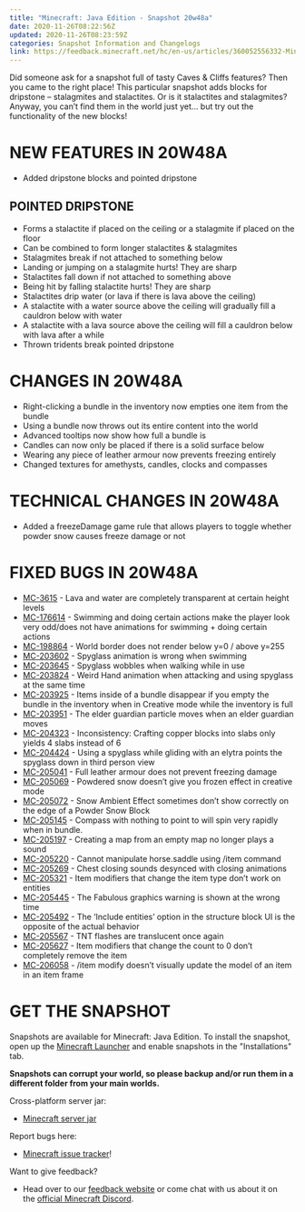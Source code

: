 ```yaml
---
title: "Minecraft: Java Edition - Snapshot 20w48a"
date: 2020-11-26T08:22:56Z
updated: 2020-11-26T08:23:59Z
categories: Snapshot Information and Changelogs
link: https://feedback.minecraft.net/hc/en-us/articles/360052556332-Minecraft-Java-Edition-Snapshot-20w48a
---
```


Did someone ask for a snapshot full of tasty Caves & Cliffs features? Then you came to the right place! This particular snapshot adds blocks for dripstone – stalagmites and stalactites. Or is it stalactites and stalagmites? Anyway, you can’t find them in the world just yet… but try out the functionality of the new blocks!

# NEW FEATURES IN 20W48A

- Added dripstone blocks and pointed dripstone

## POINTED DRIPSTONE

- Forms a stalactite if placed on the ceiling or a stalagmite if placed on the floor
- Can be combined to form longer stalactites & stalagmites
- Stalagmites break if not attached to something below
- Landing or jumping on a stalagmite hurts! They are sharp
- Stalactites fall down if not attached to something above
- Being hit by falling stalactite hurts! They are sharp
- Stalactites drip water (or lava if there is lava above the ceiling)
- A stalactite with a water source above the ceiling will gradually fill a cauldron below with water
- A stalactite with a lava source above the ceiling will fill a cauldron below with lava after a while
- Thrown tridents break pointed dripstone

# CHANGES IN 20W48A

- Right-clicking a bundle in the inventory now empties one item from the bundle
- Using a bundle now throws out its entire content into the world
- Advanced tooltips now show how full a bundle is
- Candles can now only be placed if there is a solid surface below
- Wearing any piece of leather armour now prevents freezing entirely
- Changed textures for amethysts, candles, clocks and compasses

# TECHNICAL CHANGES IN 20W48A

- Added a freezeDamage game rule that allows players to toggle whether powder snow causes freeze damage or not

# FIXED BUGS IN 20W48A

- [MC-3615](https://bugs.mojang.com/browse/MC-3615) - Lava and water are completely transparent at certain height levels
- [MC-176614](https://bugs.mojang.com/browse/MC-176614) - Swimming and doing certain actions make the player look very odd/does not have animations for swimming + doing certain actions
- [MC-198864](https://bugs.mojang.com/browse/MC-198864) - World border does not render below y=0 / above y=255
- [MC-203602](https://bugs.mojang.com/browse/MC-203602) - Spyglass animation is wrong when swimming
- [MC-203645](https://bugs.mojang.com/browse/MC-203645) - Spyglass wobbles when walking while in use
- [MC-203824](https://bugs.mojang.com/browse/MC-203824) - Weird Hand animation when attacking and using spyglass at the same time
- [MC-203925](https://bugs.mojang.com/browse/MC-203925) - Items inside of a bundle disappear if you empty the bundle in the inventory when in Creative mode while the inventory is full
- [MC-203951](https://bugs.mojang.com/browse/MC-203951) - The elder guardian particle moves when an elder guardian moves
- [MC-204323](https://bugs.mojang.com/browse/MC-204323) - Inconsistency: Crafting copper blocks into slabs only yields 4 slabs instead of 6
- [MC-204424](https://bugs.mojang.com/browse/MC-204424) - Using a spyglass while gliding with an elytra points the spyglass down in third person view
- [MC-205041](https://bugs.mojang.com/browse/MC-205041) - Full leather armour does not prevent freezing damage
- [MC-205069](https://bugs.mojang.com/browse/MC-205069) - Powdered snow doesn’t give you frozen effect in creative mode
- [MC-205072](https://bugs.mojang.com/browse/MC-205072) - Snow Ambient Effect sometimes don’t show correctly on the edge of a Powder Snow Block
- [MC-205145](https://bugs.mojang.com/browse/MC-205145) - Compass with nothing to point to will spin very rapidly when in bundle.
- [MC-205197](https://bugs.mojang.com/browse/MC-205197) - Creating a map from an empty map no longer plays a sound
- [MC-205220](https://bugs.mojang.com/browse/MC-205220) - Cannot manipulate horse.saddle using /item command
- [MC-205269](https://bugs.mojang.com/browse/MC-205269) - Chest closing sounds desynced with closing animations
- [MC-205321](https://bugs.mojang.com/browse/MC-205321) - Item modifiers that change the item type don’t work on entities
- [MC-205445](https://bugs.mojang.com/browse/MC-205445) - The Fabulous graphics warning is shown at the wrong time
- [MC-205492](https://bugs.mojang.com/browse/MC-205492) - The ‘Include entities’ option in the structure block UI is the opposite of the actual behavior
- [MC-205567](https://bugs.mojang.com/browse/MC-205567) - TNT flashes are translucent once again
- [MC-205627](https://bugs.mojang.com/browse/MC-205627) - Item modifiers that change the count to 0 don’t completely remove the item
- [MC-206058](https://bugs.mojang.com/browse/MC-206058) - /item modify doesn’t visually update the model of an item in an item frame

# GET THE SNAPSHOT

Snapshots are available for Minecraft: Java Edition. To install the snapshot, open up the [Minecraft Launcher](https://www.minecraft.net/download.html) and enable snapshots in the "Installations" tab.

**Snapshots can corrupt your world, so please backup and/or run them in a different folder from your main worlds.**

Cross-platform server jar:

- [Minecraft server jar](https://launcher.mojang.com/v1/objects/d1551eed659a023a0a73137282397a78b0dda261/server.jar)

Report bugs here:

- [Minecraft issue tracker](https://bugs.mojang.com/browse/MC)!

Want to give feedback?

- Head over to our [feedback website](https://aka.ms/CavesCliffsFeedback?ref=minecraftnet) or come chat with us about it on the [official Minecraft Discord](https://discordapp.com/invite/minecraft).
